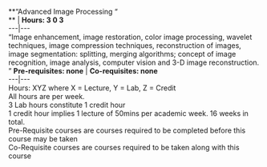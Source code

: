 **“Advanced Image Processing “  
** | **Hours: 3 0 3**  
---|---  
“Image enhancement, image restoration, color image processing, wavelet techniques, image compression techniques, reconstruction of images, image segmentation: splitting, merging algorithms; concept of image recognition, image analysis, computer vision and 3-D image reconstruction.  
” 
**Pre-requisites: none** | **Co-requisites: none**  
---|---  
Hours: XYZ where X = Lecture, Y = Lab, Z = Credit  
All hours are per week.  
3 Lab hours constitute 1 credit hour  
1 credit hour implies 1 lecture of 50mins per academic week. 16 weeks in total.  
Pre-Requisite courses are courses required to be completed before this course may be taken  
Co-Requisite courses are courses required to be taken along with this course
